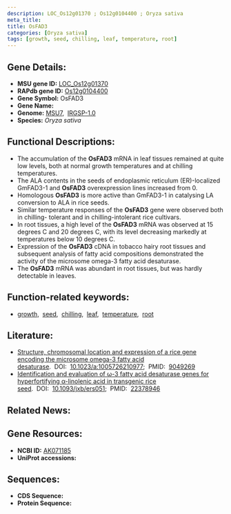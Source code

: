 ```yaml
---
description: LOC_Os12g01370 ; Os12g0104400 ; Oryza sativa
meta_title:
title: OsFAD3
categories: [Oryza sativa]
tags: [growth, seed, chilling, leaf, temperature, root]
---
```


## Gene Details:
- **MSU gene ID:** [LOC_Os12g01370](http://rice.uga.edu/cgi-bin/ORF_infopage.cgi?orf=LOC_Os12g01370)  
- **RAPdb gene ID:** [Os12g0104400](https://rapdb.dna.affrc.go.jp/locus/?name=Os12g0104400)  
- **Gene Symbol:** OsFAD3
- **Gene Name:**
- **Genome:**  [MSU7](http://rice.uga.edu/),&nbsp;&nbsp;[IRGSP-1.0](https://rapdb.dna.affrc.go.jp/download/irgsp1.html)
- **Species:** *Oryza sativa*

## Functional Descriptions:
   - The accumulation of the **OsFAD3** mRNA in leaf tissues remained at quite low levels, both at normal growth temperatures and at chilling temperatures.
   - The ALA contents in the seeds of endoplasmic reticulum (ER)-localized GmFAD3-1 and **OsFAD3** overexpression lines increased from 0.
   - Homologous **OsFAD3** is more active than GmFAD3-1 in catalysing LA conversion to ALA in rice seeds.
   - Similar temperature responses of the **OsFAD3** gene were observed both in chilling- tolerant and in chilling-intolerant rice cultivars.
   - In root tissues, a high level of the **OsFAD3** mRNA was observed at 15 degrees C and 20 degrees C, with its level decreasing markedly at temperatures below 10 degrees C.
   - Expression of the **OsFAD3** cDNA in tobacco hairy root tissues and subsequent analysis of fatty acid compositions demonstrated the activity of the microsome omega-3 fatty acid desaturase.
   - The **OsFAD3** mRNA was abundant in root tissues, but was hardly detectable in leaves.

## Function-related keywords:
   - [growth](/tags/growth/),&nbsp;&nbsp;[seed](/tags/seed/),&nbsp;&nbsp;[chilling](/tags/chilling/),&nbsp;&nbsp;[leaf](/tags/leaf/),&nbsp;&nbsp;[temperature](/tags/temperature/),&nbsp;&nbsp;[root](/tags/root/)

## Literature:
   - [Structure, chromosomal location and expression of a rice gene encoding the microsome omega-3 fatty acid desaturase](https://www.doi.org/10.1023/a:1005726210977).&nbsp;&nbsp;DOI:&nbsp;&nbsp;[10.1023/a:1005726210977](https://www.doi.org/10.1023/a:1005726210977);&nbsp;&nbsp;PMID:&nbsp;&nbsp;[9049269](https://pubmed.ncbi.nlm.nih.gov/9049269/)
   - [Identification and evaluation of ω-3 fatty acid desaturase genes for hyperfortifying α-linolenic acid in transgenic rice seed](https://www.doi.org/10.1093/jxb/ers051).&nbsp;&nbsp;DOI:&nbsp;&nbsp;[10.1093/jxb/ers051](https://www.doi.org/10.1093/jxb/ers051);&nbsp;&nbsp;PMID:&nbsp;&nbsp;[22378946](https://pubmed.ncbi.nlm.nih.gov/22378946/)

## Related News:

## Gene Resources:
- **NCBI ID:**  [AK071185](http://www.ncbi.nlm.nih.gov/nuccore/AK071185)
- **UniProt accessions:** [](https://www.uniprot.org/uniprotkb//entry)

## Sequences:
- **CDS Sequence:**
- **Protein Sequence:**
